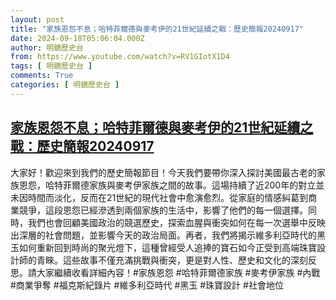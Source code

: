 ```yaml
---
layout: post
title: "家族恩怨不息；哈特菲爾德與麥考伊的21世紀延續之戰：歷史簡報20240917"
date: 2024-09-18T05:06:04.000Z
author: 明鏡歷史台
from: https://www.youtube.com/watch?v=RV1GIotX1D4
tags: [ 明鏡歷史台 ]
comments: True
categories: [ 明鏡歷史台 ]
---
```

<!--1726635964000-->
[家族恩怨不息；哈特菲爾德與麥考伊的21世紀延續之戰：歷史簡報20240917](https://www.youtube.com/watch?v=RV1GIotX1D4)
------

<div>
大家好！歡迎來到我們的歷史簡報節目！今天我們要帶你深入探討美國最古老的家族恩怨，哈特菲爾德家族與麥考伊家族之間的故事。這場持續了近200年的對立並未因時間而淡化，反而在21世紀的現代社會中愈演愈烈。從家庭的情感糾葛到商業競爭，這段恩怨已經滲透到兩個家族的生活中，影響了他們的每一個選擇。同時，我們也會回顧美國政治的競選歷史，探索血腥與衝突如何在每一次選舉中反映出深層的社會問題，並影響今天的政治局面。再者，我們將揭示維多利亞時代的黑玉如何重新回到時尚的聚光燈下，這種曾經受人追捧的寶石如今正受到高端珠寶設計師的青睞。這些故事不僅充滿挑戰與衝突，更是對人性、歷史和文化的深刻反思。請大家繼續收看詳細內容！#家族恩怨 #哈特菲爾德家族 #麥考伊家族 #內戰 #商業爭奪 #福克斯紀錄片 #維多利亞時代 #黑玉 #珠寶設計 #社會地位
</div>
